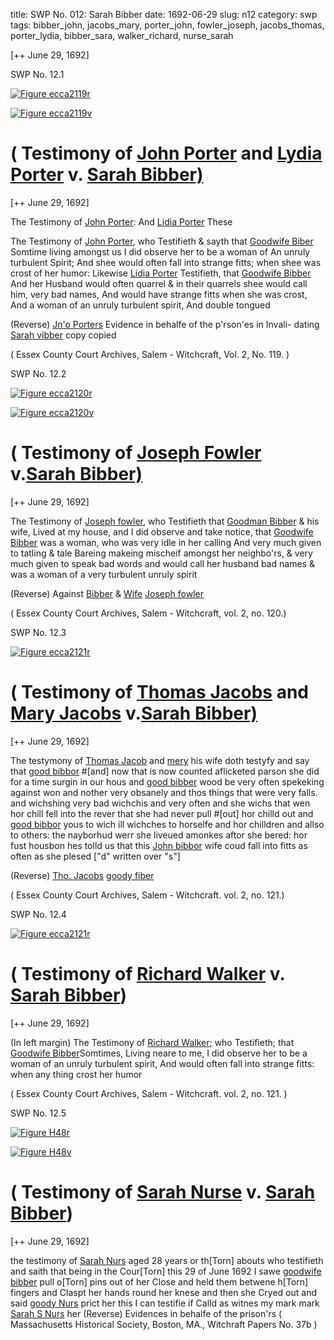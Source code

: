 title: SWP No. 012: Sarah Bibber
date: 1692-06-29
slug: n12
category: swp
tags: bibber_john, jacobs_mary, porter_john, fowler_joseph, jacobs_thomas, porter_lydia, bibber_sara, walker_richard, nurse_sarah




[++ June 29, 1692]

<div markdown class="doc" id="n12.1">

<div class="doc_id">SWP No. 12.1</div>


<span markdown class="figure">[![Figure ecca2119r](archives/ecca/thumb/ecca2119r.jpg)](archives/ecca/large/ecca2119r.jpg)</span>

<span markdown class="figure">[![Figure ecca2119v](archives/ecca/thumb/ecca2119v.jpg)](archives/ecca/large/ecca2119v.jpg)</span>

# ( Testimony of [John Porter](/tag/porter_john.html) and [Lydia Porter](/tag/porter_lydia.html) v. [Sarah Bibber)](/tag/bibber_sara.html)

[++ June 29, 1692]

The Testimony of [John Porter](/tag/porter_john.html): And [Lidia Porter](/tag/porter_lydia.html) These

The Testimony of [John Porter](/tag/porter_lydia.html), who Testifieth & sayth that  [Goodwife Biber](/tag/bibber_sara.html) Somtime living amongst us I did observe her to be  a woman of An unruly turbulent Spirit; And shee would often fall  into strange fitts; when shee was crost of her humor: Likewise [Lidia Porter](/tag/porter_lydia.html)  Testifieth, that [Goodwife Bibber](/tag/bibber_sara.html) And her Husband would  often quarrel & in their quarrels shee would call him, very bad names,  And would have strange fitts when she was crost, And a woman of  an unruly turbulent spirit, And double tongued

(Reverse) [Jn'o Porters](/tag/porter_john.html) Evidence in behalfe of the p'rson'es in Invali-  dating [Sarah vibber](/tag/bibber_sara.html)  copy  copied

( Essex County Court Archives, Salem - Witchcraft, Vol. 2, No. 119. )


</div>



<div markdown class="doc" id="n12.2">

<div class="doc_id">SWP No. 12.2</div>


<span markdown class="figure">[![Figure ecca2120r](archives/ecca/thumb/ecca2120r.jpg)](archives/ecca/large/ecca2120r.jpg)</span>

<span markdown class="figure">[![Figure ecca2120v](archives/ecca/thumb/ecca2120v.jpg)](archives/ecca/large/ecca2120v.jpg)</span>

# ( Testimony of [Joseph Fowler](/tag/fowler_joseph.html) v.[Sarah Bibber)](/tag/bibber_sara.html) 

[++ June 29, 1692]

The Testimony of [Joseph fowler](/tag/fowler_joseph.html), who Testifieth that [Goodman Bibber](/tag/bibber_john.html)  & his wife, Lived at my house, and I did observe and take  notice, that [Goodwife Bibber](/tag/bibber_sara.html) was a woman, who was very idle in  her calling And very much given to tatling & tale Bareing makeing  mischeif amongst her neighbo'rs, & very much given to speak bad  words and would call her husband bad names & was a woman of a  very turbulent unruly spirit

(Reverse) Against [Bibber](/tag/bibber_john.html) & [Wife](/tag/bibber_sara.html)  [Joseph fowler](/tag/fowler_joseph.html)

( Essex County Court Archives, Salem - Witchcraft, vol. 2, no. 120.)


</div>



<div markdown class="doc" id="n12.3">

<div class="doc_id">SWP No. 12.3</div>


<span markdown class="figure">[![Figure ecca2121r](archives/ecca/thumb/ecca2121r.jpg)](archives/ecca/large/ecca2121r.jpg)</span>

# ( Testimony of [Thomas Jacobs](/tag/jacobs_thomas.html) and [Mary Jacobs](/tag/jacobs_mary.html) v.[Sarah Bibber)](/tag/bibber_sara.html)

[++ June 29, 1692]

The testymony of [Thomas Jacob](/tag/jacobs_thomas.html) and [mery](/tag/jacobs_mary.html) his wife doth testyfy  and say that [good bibbor](/tag/bibber_sara.html) #[and] now that is now counted aflicketed  parson she did for a time surgin in our hous and [good bibber](/tag/bibber_sara.html) wood  be very often spekeking against won and nother very obsanely  and thos things that were very falls. and wichshing very bad wichchis  and very often and she wichs that wen hor chill fell into the rever  that she had never pull #[out] hor chilld out and [good bibbor](/tag/bibber_sara.html) yous  to wich ill wichches to horselfe and hor chilldren and allso to others:  the nayborhud werr she liveued amonkes aftor  she bered: hor fust housbon hes tolld us that this [John bibbor](/tag/bibber_john.html) wife  coud fall into fitts as often as she plesed ["d" written over "s"]

(Reverse) [Tho. Jacobs](/tag/jacobs_thomas.html)  [goody fiber](/tag/bibber_sara.html)

( Essex County Court Archives, Salem - Witchcraft. vol. 2, no. 121.)


</div>



<div markdown class="doc" id="n12.4">

<div class="doc_id">SWP No. 12.4</div>


<span markdown class="figure">[![Figure ecca2121r](archives/ecca/thumb/ecca2121r.jpg)](archives/ecca/large/ecca2121r.jpg)</span>

# ( Testimony of [Richard Walker](/tag/walker_richard.html) v. [Sarah Bibber](/tag/bibber_sara.html))

[++ June 29, 1692]

(In left margin) The Testimony of [Richard Walker;](/tag/walker_richard.html) who Testifieth;  that [Goodwife Bibber](/tag/bibber_sara.html)Somtimes, Living neare to me, I did observe  her to be a woman of an unruly turbulent spirit, And would often  fall into strange fitts: when any thing crost her humor

( Essex County Court Archives, Salem - Witchcraft. vol. 2, no. 121. )


</div>



<div markdown class="doc" id="n12.5">

<div class="doc_id">SWP No. 12.5</div>


<span markdown class="figure">[![Figure H48r](archives/MassHist/gifs/H48A.gif)](archives/MassHist/large/H48A.jpg)</span>

<span markdown class="figure">[![Figure H48v](archives/MassHist/gifs/H48B.gif)](archives/MassHist/large/H48B.jpg)</span>

# ( Testimony of [Sarah Nurse](/tag/nurse_sarah.html) v. [Sarah Bibber](/tag/bibber_sara.html))

[++ June 29, 1692]

the testimony of [Sarah Nurs](/tag/nurse_sarah.html) aged 28 years or th[Torn] abouts  who testifieth and saith that being in the Cour[Torn] this 29 of June  1692 I sawe [goodwife bibber](/tag/bibber_sara.html) pull o[Torn] pins out of her  Close and held them betwene h[Torn] fingers and Claspt her hands  round her knese and then she Cryed out and said [goody Nurs](/tag/nurse_sarah.html) prict   her this I can testifie if Calld as witnes my mark
mark  [Sarah S Nurs](/tag/nurse_sarah.html)  her  (Reverse) Evidences in behalfe of the prison'rs  ( Massachusetts Historical Society, Boston, MA., Witchraft Papers No. 37b )

</div>

